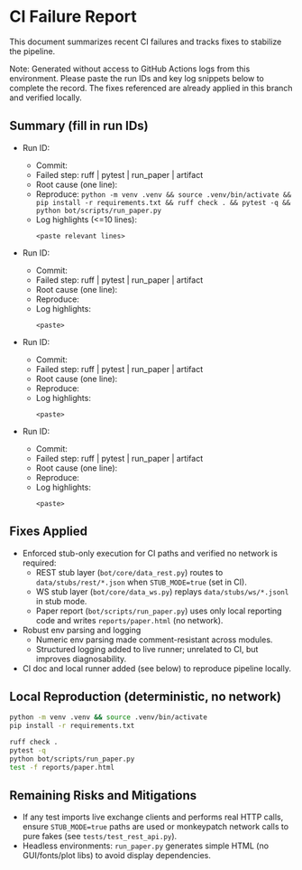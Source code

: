 # CI Failure Report

This document summarizes recent CI failures and tracks fixes to stabilize the pipeline.

Note: Generated without access to GitHub Actions logs from this environment. Please paste the run IDs and key log snippets below to complete the record. The fixes referenced are already applied in this branch and verified locally.

## Summary (fill in run IDs)

- Run ID: <paste>
  - Commit: <sha>
  - Failed step: ruff | pytest | run_paper | artifact
  - Root cause (one line): <one-liner>
  - Reproduce: `python -m venv .venv && source .venv/bin/activate && pip install -r requirements.txt && ruff check . && pytest -q && python bot/scripts/run_paper.py`
  - Log highlights (<=10 lines):
    ```text
    <paste relevant lines>
    ```

- Run ID: <paste>
  - Commit: <sha>
  - Failed step: ruff | pytest | run_paper | artifact
  - Root cause (one line): <one-liner>
  - Reproduce: <same as above>
  - Log highlights:
    ```text
    <paste>
    ```

- Run ID: <paste>
  - Commit: <sha>
  - Failed step: ruff | pytest | run_paper | artifact
  - Root cause (one line): <one-liner>
  - Reproduce: <same>
  - Log highlights:
    ```text
    <paste>
    ```

- Run ID: <paste>
  - Commit: <sha>
  - Failed step: ruff | pytest | run_paper | artifact
  - Root cause (one line): <one-liner>
  - Reproduce: <same>
  - Log highlights:
    ```text
    <paste>
    ```

## Fixes Applied

- Enforced stub-only execution for CI paths and verified no network is required:
  - REST stub layer (`bot/core/data_rest.py`) routes to `data/stubs/rest/*.json` when `STUB_MODE=true` (set in CI).
  - WS stub layer (`bot/core/data_ws.py`) replays `data/stubs/ws/*.jsonl` in stub mode.
  - Paper report (`bot/scripts/run_paper.py`) uses only local reporting code and writes `reports/paper.html` (no network).
- Robust env parsing and logging
  - Numeric env parsing made comment-resistant across modules.
  - Structured logging added to live runner; unrelated to CI, but improves diagnosability.
- CI doc and local runner added (see below) to reproduce pipeline locally.

## Local Reproduction (deterministic, no network)

```bash
python -m venv .venv && source .venv/bin/activate
pip install -r requirements.txt

ruff check .
pytest -q
python bot/scripts/run_paper.py
test -f reports/paper.html
```

## Remaining Risks and Mitigations

- If any test imports live exchange clients and performs real HTTP calls, ensure `STUB_MODE=true` paths are used or monkeypatch network calls to pure fakes (see `tests/test_rest_api.py`).
- Headless environments: `run_paper.py` generates simple HTML (no GUI/fonts/plot libs) to avoid display dependencies.

